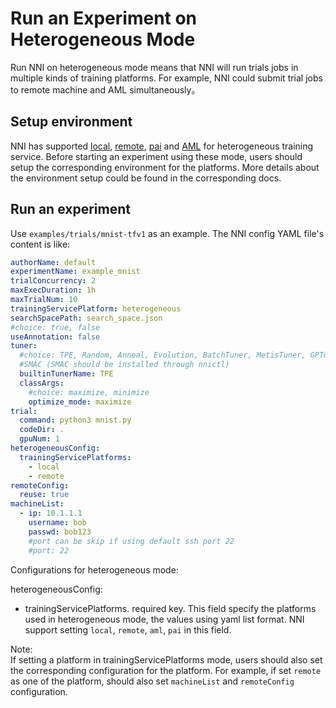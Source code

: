 **Run an Experiment on Heterogeneous Mode**
===
Run NNI on heterogeneous mode means that NNI will run trials jobs in multiple kinds of training platforms. For example, NNI could submit trial jobs to remote machine and AML simultaneously。

## Setup environment
NNI has supported [local](./LocalMode.md), [remote](./RemoteMachineMode.md), [pai](./PaiMode.md) and [AML](./AMLMode.md) for heterogeneous training service. Before starting an experiment using these mode, users should setup the corresponding environment for the platforms. More details about the environment setup could be found in the corresponding docs.



## Run an experiment
Use `examples/trials/mnist-tfv1` as an example. The NNI config YAML file's content is like:

```yaml
authorName: default
experimentName: example_mnist
trialConcurrency: 2
maxExecDuration: 1h
maxTrialNum: 10
trainingServicePlatform: heterogeneous
searchSpacePath: search_space.json
#choice: true, false
useAnnotation: false
tuner:
  #choice: TPE, Random, Anneal, Evolution, BatchTuner, MetisTuner, GPTuner
  #SMAC (SMAC should be installed through nnictl)
  builtinTunerName: TPE
  classArgs:
    #choice: maximize, minimize
    optimize_mode: maximize
trial:
  command: python3 mnist.py
  codeDir: .
  gpuNum: 1
heterogeneousConfig:
  trainingServicePlatforms:
    - local
    - remote
remoteConfig:
  reuse: true
machineList:
  - ip: 10.1.1.1
    username: bob
    passwd: bob123
    #port can be skip if using default ssh port 22
    #port: 22
```
Configurations for heterogeneous mode:

heterogeneousConfig:
* trainingServicePlatforms. required key. This field specify the platforms used in heterogeneous mode, the values using yaml list format. NNI support setting `local`, `remote`, `aml`, `pai` in this field.


Note:  
    If setting a platform in trainingServicePlatforms mode, users should also set the corresponding configuration for the platform. For example, if set `remote` as one of the platform, should also set `machineList` and `remoteConfig` configuration.
